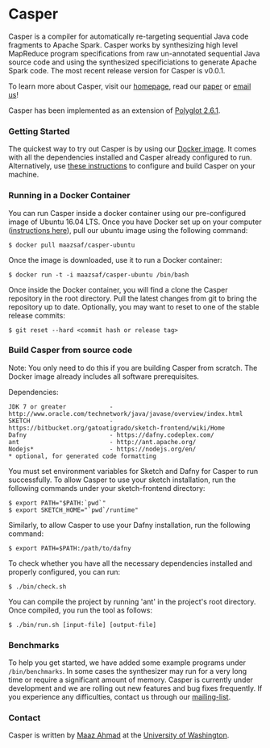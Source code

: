 # Casper
Casper is a compiler for automatically re-targeting sequential Java code fragments to Apache Spark. 
Casper works by synthesizing high level MapReduce program specifications from raw un-annotated 
sequential Java source code and using the synthesized specificiations to generate Apache Spark code. 
The most recent release version for Casper is v0.0.1.

To learn more about Casper, visit our [homepage](http://casper.uwplse.org), read our 
[paper](http://homes.cs.washington.edu/~maazsaf/synt16.pdf) or 
[email us](https://mailman.cs.washington.edu/mailman/listinfo/casper-users)!

Casper has been implemented as an extension of 
[Polyglot 2.6.1](https://www.cs.cornell.edu/projects/polyglot/).

### Getting Started
The quickest way to try out Casper is by using our [Docker image](#running-in-a-docker-container). 
It comes with all the dependencies installed and Casper already configured to run. Alternatively, 
use [these instructions](#build-casper) to configure and build Casper on your machine.

### Running in a Docker Container
You can run Casper inside a docker container using our pre-configured image of Ubuntu 16.04 LTS.
Once you have Docker set up on your computer ([instructions here](https://docs.docker.com/engine/installation/)),
pull our ubuntu image using the following command:

    
    $ docker pull maazsaf/casper-ubuntu

Once the image is downloaded, use it to run a Docker container:

    $ docker run -t -i maazsaf/casper-ubuntu /bin/bash
    
Once inside the Docker container, you will find a clone the Casper repository in the root directory.
Pull the latest changes from git to bring the repository up to date. Optionally, you may want to reset
to one of the stable release commits:

    $ git reset --hard <commit hash or release tag>
    
### Build Casper from source code 

Note: You only need to do this if you are building Casper from scratch. The Docker image already includes all software prerequisites.

Dependencies:
        
    JDK 7 or greater            - http://www.oracle.com/technetwork/java/javase/overview/index.html
    SKETCH                      - https://bitbucket.org/gatoatigrado/sketch-frontend/wiki/Home        
    Dafny                       - https://dafny.codeplex.com/
    ant							- http://ant.apache.org/
    Nodejs*                     - https://nodejs.org/en/
    * optional, for generated code formatting 
        
You must set environment variables for Sketch and Dafny for Casper to run successfully. To
allow Casper to use your sketch installation, run the following commands under your
sketch-frontend directory:

    $ export PATH="$PATH:`pwd`"
    $ export SKETCH_HOME="`pwd`/runtime"
        
Similarly, to allow Casper to use your Dafny installation, run the following command:

    $ export PATH=$PATH:/path/to/dafny
    
To check whether you have all the necessary dependencies installed and properly configured, 
you can run:

    $ ./bin/check.sh

You can compile the project by running 'ant' in the project's root directory. Once compiled, 
you run the tool as follows:

    $ ./bin/run.sh [input-file] [output-file]

### Benchmarks
To help you get started, we have added some example programs under `/bin/benchmarks`. In
some cases the synthesizer may run for a very long time or require a significant amount of
memory. Casper is currently under development and we are rolling out new features and bug
fixes frequently. If you experience any difficulties, contact us through our [mailing-list](https://mailman.cs.washington.edu/mailman/listinfo/casper-users).

### Contact
Casper is written by [Maaz Ahmad](http://homes.cs.washington.edu/~maazsaf/) at the [University of Washington](http://www.washington.edu/).
